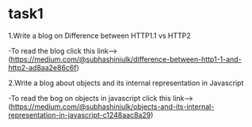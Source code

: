 # task1
1.Write a blog on Difference between HTTP1.1 vs HTTP2

  -To read the blog click this link--> (https://medium.com/@subhashiniulk/difference-between-http1-1-and-http2-ad8aa2e86c6f)
  
2.Write a blog about objects and its internal representation in Javascript

  -To read the bog on objects in javascript click this link-->(https://medium.com/@subhashiniulk/objects-and-its-internal-representation-in-javascript-c1248aac8a29)
